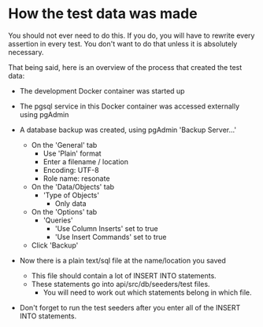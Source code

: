 
# How the test data was made

You should not ever need to do this. If you do, you will have to rewrite every assertion in every test. You don't want to do that unless it is absolutely necessary.

That being said, here is an overview of the process that created the test data:

* The development Docker container was started up
* The pgsql service in this Docker container was accessed externally using pgAdmin
* A database backup was created, using pgAdmin 'Backup Server...'
  * On the 'General' tab
    * Use 'Plain' format
    * Enter a filename / location 
    * Encoding: UTF-8
    * Role name: resonate
  * On the 'Data/Objects' tab
    * 'Type of Objects'
      * Only data
  * On the 'Options' tab
    * 'Queries'
      * 'Use Column Inserts' set to true
      * 'Use Insert Commands' set to true
  * Click 'Backup'
* Now there is a plain text/sql file at the name/location you saved
  * This file should contain a lot of INSERT INTO statements.
  * These statements go into api/src/db/seeders/test files.
    * You will need to work out which statements belong in which file.

* Don't forget to run the test seeders after you enter all of the INSERT INTO statements.